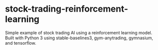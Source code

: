 # stock-trading-reinforcement-learning

Simple example of stock trading AI using a reinforcement learning model. Built with Python 3 using stable-baselines3, gym-anytrading, gymnasium, and tensorflow.
